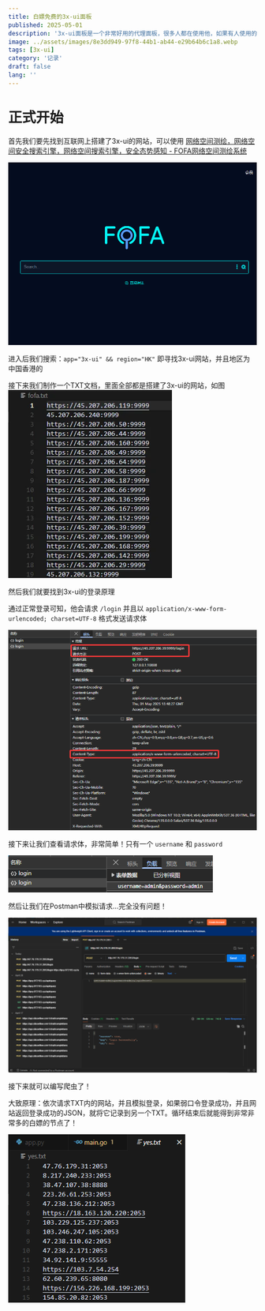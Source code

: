 ```yaml
---
title: 白嫖免费的3x-ui面板
published: 2025-05-01
description: '3x-ui面板是一个非常好用的代理面板，很多人都在使用他，如果有人使用的是默认密码...'
image: ../assets/images/8e3dd949-97f8-44b1-ab44-e29b64b6c1a8.webp
tags: [3x-ui]
category: '记录'
draft: false 
lang: ''
---
```


# 正式开始

首先我们要先找到互联网上搭建了3x-ui的网站，可以使用 [网络空间测绘，网络空间安全搜索引擎，网络空间搜索引擎，安全态势感知 - FOFA网络空间测绘系统](https://fofa.info/)

![2025-05-01-22-14-32-image.png](../assets/images/2025-05-01-22-14-32-image.png)

进入后我们搜索：`app="3x-ui" && region="HK"` 即寻找3x-ui网站，并且地区为中国香港的

接下来我们制作一个TXT文档，里面全部都是搭建了3x-ui的网站，如图![](../assets/images/8b9390ec-61b0-4f78-8d76-aa2b7cb136e5.webp)

然后我们就要找到3x-ui的登录原理

通过正常登录可知，他会请求 `/login` 并且以 `application/x-www-form-urlencoded; charset=UTF-8` 格式发送请求体

![2025-05-01-22-10-39-image.png](../assets/images/2025-05-01-22-10-39-image.png)

接下来让我们查看请求体，非常简单！只有一个 `username` 和 `password`

![2025-05-01-22-12-14-image.png](../assets/images/2025-05-01-22-12-14-image.png)

然后让我们在Postman中模拟请求...完全没有问题！

![2025-05-01-22-12-46-f6cec50c16c94c50acc0e23150edde22.png](../assets/images/2025-05-01-22-12-46-f6cec50c16c94c50acc0e23150edde22.png)

接下来就可以编写爬虫了！

大致原理：依次请求TXT内的网站，并且模拟登录，如果弱口令登录成功，并且网站返回登录成功的JSON，就将它记录到另一个TXT。循环结束后就能得到非常非常多的白嫖的节点了！

![2025-05-01-22-16-13-image.png](../assets/images/2025-05-01-22-16-13-image.png)

